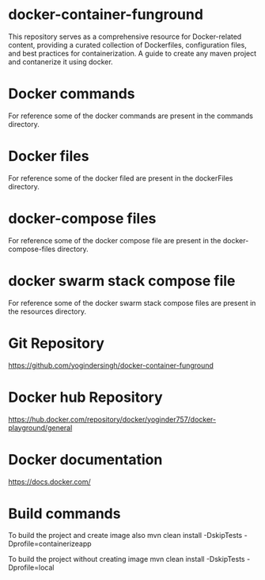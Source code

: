 # docker-container-funground
This repository serves as a comprehensive resource for Docker-related content, providing a curated collection of Dockerfiles, configuration files, and best practices for containerization.
A guide to create any maven project and contanerize it using docker.

# Docker commands
For reference some of the docker commands are present in the commands directory.

# Docker files
For reference some of the docker filed are present in the dockerFiles directory.

# docker-compose files
For reference some of the docker compose file are present in the docker-compose-files directory.

# docker swarm stack compose file
For reference some of the docker swarm stack compose files are present in the resources directory.

# Git Repository
https://github.com/yogindersingh/docker-container-funground

# Docker hub Repository
https://hub.docker.com/repository/docker/yoginder757/docker-playground/general

# Docker documentation
https://docs.docker.com/

# Build commands 

To build the project and create image also
mvn clean install -DskipTests -Dprofile=containerizeapp

To build the project without creating image
mvn clean install -DskipTests -Dprofile=local


